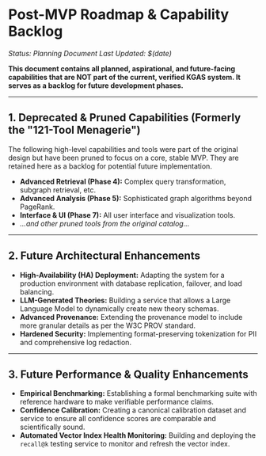 # Post-MVP Roadmap & Capability Backlog

*Status: Planning Document*
*Last Updated: $(date)*

**This document contains all planned, aspirational, and future-facing capabilities that are NOT part of the current, verified KGAS system. It serves as a backlog for future development phases.**

---

## 1. Deprecated & Pruned Capabilities (Formerly the "121-Tool Menagerie")

The following high-level capabilities and tools were part of the original design but have been pruned to focus on a core, stable MVP. They are retained here as a backlog for potential future implementation.

- **Advanced Retrieval (Phase 4):** Complex query transformation, subgraph retrieval, etc.
- **Advanced Analysis (Phase 5):** Sophisticated graph algorithms beyond PageRank.
- **Interface & UI (Phase 7):** All user interface and visualization tools.
- *...and other pruned tools from the original catalog...*

---

## 2. Future Architectural Enhancements

- **High-Availability (HA) Deployment:** Adapting the system for a production environment with database replication, failover, and load balancing.
- **LLM-Generated Theories:** Building a service that allows a Large Language Model to dynamically create new theory schemas.
- **Advanced Provenance:** Extending the provenance model to include more granular details as per the W3C PROV standard.
- **Hardened Security:** Implementing format-preserving tokenization for PII and comprehensive log redaction.

---

## 3. Future Performance & Quality Enhancements

- **Empirical Benchmarking:** Establishing a formal benchmarking suite with reference hardware to make verifiable performance claims.
- **Confidence Calibration:** Creating a canonical calibration dataset and service to ensure all confidence scores are comparable and scientifically sound.
- **Automated Vector Index Health Monitoring:** Building and deploying the `recall@k` testing service to monitor and refresh the vector index. 